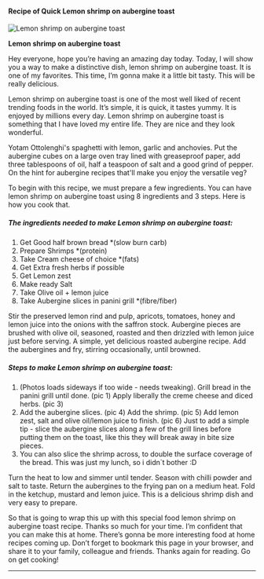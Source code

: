             

#### Recipe of Quick Lemon shrimp on aubergine toast

![Lemon shrimp on aubergine toast](https://img-global.cpcdn.com/recipes/e7336aa5857edc93/751x532cq70/lemon-shrimp-on-aubergine-toast-recipe-main-photo.jpg)

**Lemon shrimp on aubergine toast**

Hey everyone, hope you’re having an amazing day today. Today, I will show you a way to make a distinctive dish, lemon shrimp on aubergine toast. It is one of my favorites. This time, I’m gonna make it a little bit tasty. This will be really delicious.

Lemon shrimp on aubergine toast is one of the most well liked of recent trending foods in the world. It’s simple, it is quick, it tastes yummy. It is enjoyed by millions every day. Lemon shrimp on aubergine toast is something that I have loved my entire life. They are nice and they look wonderful.

Yotam Ottolenghi's spaghetti with lemon, garlic and anchovies. Put the aubergine cubes on a large oven tray lined with greaseproof paper, add three tablespoons of oil, half a teaspoon of salt and a good grind of pepper. On the hint for aubergine recipes that'll make you enjoy the versatile veg?

To begin with this recipe, we must prepare a few ingredients. You can have lemon shrimp on aubergine toast using 8 ingredients and 3 steps. Here is how you cook that.

##### The ingredients needed to make Lemon shrimp on aubergine toast:

1.  Get Good half brown bread \*(slow burn carb)
2.  Prepare Shrimps \*(protein)
3.  Take Cream cheese of choice \*(fats)
4.  Get Extra fresh herbs if possible
5.  Get Lemon zest
6.  Make ready Salt
7.  Take Olive oil + lemon juice
8.  Take Aubergine slices in panini grill \*(fibre/fiber)

Stir the preserved lemon rind and pulp, apricots, tomatoes, honey and lemon juice into the onions with the saffron stock. Aubergine pieces are brushed with olive oil, seasoned, roasted and then drizzled with lemon juice just before serving. A simple, yet delicious roasted aubergine recipe. Add the aubergines and fry, stirring occasionally, until browned.

##### Steps to make Lemon shrimp on aubergine toast:

1.  (Photos loads sideways if too wide - needs tweaking). Grill bread in the panini grill until done. (pic 1) Apply liberally the creme cheese and diced herbs. (pic 3)
2.  Add the aubergine slices. (pic 4) Add the shrimp. (pic 5) Add lemon zest, salt and olive oil/lemon juice to finish. (pic 6) Just to add a simple tip - slice the aubergine slices along a few of the grill lines before putting them on the toast, like this they will break away in bite size pieces.
3.  You can also slice the shrimp across, to double the surface coverage of the bread. This was just my lunch, so i didn\`t bother :D

Turn the heat to low and simmer until tender. Season with chilli powder and salt to taste. Return the aubergines to the frying pan on a medium heat. Fold in the ketchup, mustard and lemon juice. This is a delicious shrimp dish and very easy to prepare.

So that is going to wrap this up with this special food lemon shrimp on aubergine toast recipe. Thanks so much for your time. I’m confident that you can make this at home. There’s gonna be more interesting food at home recipes coming up. Don’t forget to bookmark this page in your browser, and share it to your family, colleague and friends. Thanks again for reading. Go on get cooking!

* * *